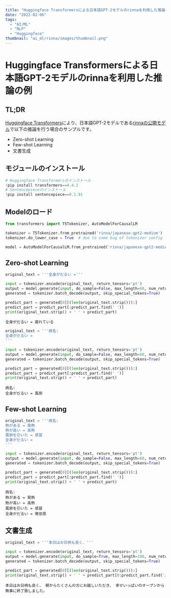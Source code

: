```yaml
---
title: "Huggingface Transformersによる日本語GPT-2モデルのrinnaを利用した推論の例"
date: "2022-02-06"
tags:
  - "AI/ML"
  - "NLP"
  - "Huggingface"
thumbnail: "ai_ml/rinna/images/thumbnail.png"
---
```

# Huggingface Transformersによる日本語GPT-2モデルのrinnaを利用した推論の例

## TL;DR

[Huggingface Transformers](https://huggingface.co/)により、日本語GPT-2モデルである[rinnaの公開モデル](https://huggingface.co/rinna/japanese-gpt2-medium)で以下の推論を行う場合のサンプルです。

* Zero-shot Learning
* Few-shot Learning
* 文書生成

## モジュールのインストール

```python
# Huggingface Transformersのインストール
!pip install transformers==4.4.2
# Sentencepieceのインストール
!pip install sentencepiece==0.1.91
```

## Modelのロード

```python
from transformers import T5Tokenizer, AutoModelForCausalLM

tokenizer = T5Tokenizer.from_pretrained('rinna/japanese-gpt2-medium')
tokenizer.do_lower_case = True  # due to some bug of tokenizer config loading

model = AutoModelForCausalLM.from_pretrained('rinna/japanese-gpt2-medium')
```

## Zero-shot Learning

```python
original_text = '''全身がだるい ='''

input = tokenizer.encode(original_text, return_tensors='pt')
output = model.generate(input, do_sample=False, max_length=60, num_return_sequences=1)
generated = tokenizer.batch_decode(output, skip_special_tokens=True)

predict_part = generated[0][(len(original_text.strip())):]
predict_part = predict_part[:predict_part.find(' ')]
print(original_text.strip() + ' ' + predict_part)
```

```
全身がだるい = 疲れている
```

```python
original_text = '''病名:
全身がだるい =
'''

input = tokenizer.encode(original_text, return_tensors='pt')
output = model.generate(input, do_sample=False, max_length=60, num_return_sequences=1)
generated = tokenizer.batch_decode(output, skip_special_tokens=True)

predict_part = generated[0][(len(original_text.strip())):]
predict_part = predict_part[:predict_part.find(' ')]
print(original_text.strip() + ' ' + predict_part)
```

```
病名:
全身がだるい = 風邪
```

## Few-shot Learning

```python
original_text = '''病名:
熱がある = 発熱
熱が高い = 高熱
風邪を引いた = 感冒
全身がだるい =
'''

input = tokenizer.encode(original_text, return_tensors='pt')
output = model.generate(input, do_sample=False, max_length=60, num_return_sequences=1)
generated = tokenizer.batch_decode(output, skip_special_tokens=True)

predict_part = generated[0][(len(original_text.strip())):]
predict_part = predict_part[:predict_part.find(' ')]
print(original_text.strip() + ' ' + predict_part)
```

```
病名:
熱がある = 発熱
熱が高い = 高熱
風邪を引いた = 感冒
全身がだるい = 倦怠感
```

## 文書生成

```python
original_text = '''本日はお日柄も良く、'''

input = tokenizer.encode(original_text, return_tensors='pt')
output = model.generate(input, do_sample=True, max_length=100, num_return_sequences=1, truncation=True)
generated = tokenizer.batch_decode(output, skip_special_tokens=True)

predict_part = generated[0][(len(original_text.strip())):]
print(original_text.strip() + ' ' + predict_part[0:predict_part.find('。')] + '。')
```

```
本日はお日柄も良く、 朝からたくさんの方にお越しいただき、 幸せいっぱいのオープンから無事に終了致しました。
```
